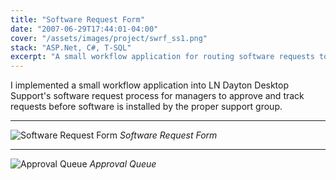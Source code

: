 ```yaml
---
title: "Software Request Form"
date: "2007-06-29T17:44:01-04:00"
cover: "/assets/images/project/swrf_ss1.png"
stack: "ASP.Net, C#, T-SQL"
excerpt: "A small workflow application for routing software requests to their proper support teams."
---
```


I implemented a small workflow application into LN Dayton Desktop Support's software request process for managers to approve and track requests before software is installed by the proper support group.

---

![Software Request Form](/assets/images/project/swrf_ss1.png)
_Software Request Form_

---

![Approval Queue](/assets/images/project/swrf_ss2.png)
_Approval Queue_
